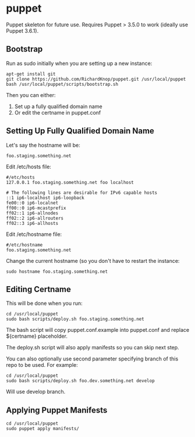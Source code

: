 puppet
======

Puppet skeleton for future use. Requires Puppet > 3.5.0 to work (ideally use Puppet 3.6.1).

Bootstrap
---------

Run as sudo initially when you are setting up a new instance:

```
apt-get install git
git clone https://github.com/RichardKnop/puppet.git /usr/local/puppet
bash /usr/local/puppet/scripts/bootstrap.sh
```

Then you can either:

1. Set up a fully qualified domain name
2. Or edit the certname in puppet.conf

Setting Up Fully Qualified Domain Name
--------------------------------------

Let's say the hostname will be:

```
foo.staging.something.net
```

Edit /etc/hosts file:

```
#/etc/hosts
127.0.0.1 foo.staging.something.net foo localhost

# The following lines are desirable for IPv6 capable hosts
::1 ip6-localhost ip6-loopback
fe00::0 ip6-localnet
ff00::0 ip6-mcastprefix
ff02::1 ip6-allnodes
ff02::2 ip6-allrouters
ff02::3 ip6-allhosts
```

Edit /etc/hostname file:

```
#/etc/hostname
foo.staging.something.net
```

Change the current hostname (so you don't have to restart the instance:

```
sudo hostname foo.staging.something.net
```

Editing Certname
----------------

This will be done when you run:

```
cd /usr/local/puppet
sudo bash scripts/deploy.sh foo.staging.something.net
```

The bash script will copy puppet.conf.example into puppet.conf and replace ${certname} placeholder.

The deploy.sh script will also apply manifests so you can skip next step.

You can also optionally use second parameter specifying branch of this repo to be used. For example:

```
cd /usr/local/puppet
sudo bash scripts/deploy.sh foo.dev.something.net develop
```

Will use develop branch.

Applying Puppet Manifests
-------------------------

```
cd /usr/local/puppet
sudo puppet apply manifests/
```
